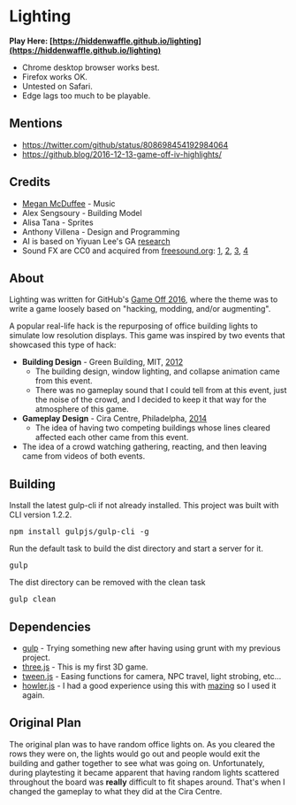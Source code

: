 # Lighting

**Play Here: [https://hiddenwaffle.github.io/lighting](https://hiddenwaffle.github.io/lighting)**
* Chrome desktop browser works best.
* Firefox works OK.
* Untested on Safari.
* Edge lags too much to be playable. 

## Mentions

* https://twitter.com/github/status/808698454192984064
* https://github.blog/2016-12-13-game-off-iv-highlights/

## Credits

* [Megan McDuffee](http://meganmcduffee.com) - Music
* Alex Sengsoury - Building Model
* Alisa Tana - Sprites
* Anthony Villena - Design and Programming
* AI is based on Yiyuan Lee's GA [research](https://codemyroad.wordpress.com/2013/04/14/tetris-ai-the-near-perfect-player/)
* Sound FX are CC0 and acquired from [freesound.org](https://www.freesound.org/): [1](https://www.freesound.org/people/claudiooliveira2/sounds/155599/), [2](https://www.freesound.org/people/RutgerMuller/sounds/364860/), [3](https://www.freesound.org/people/Adam_N/sounds/324891/), [4](https://www.freesound.org/people/Adam_N/sounds/346684/)

## About

Lighting was written for GitHub's [Game Off 2016](https://gameoff.github.com/), where the theme was to write a game loosely based on "hacking, modding, and/or augmenting".

A popular real-life hack is the repurposing of office building lights to simulate low resolution displays. This game was inspired by two events that showcased this type of hack:

* **Building Design** - Green Building, MIT, [2012](http://hacks.mit.edu/by_year/2012/tetris/)
  * The building design, window lighting, and collapse animation came from this event.
  * There was no gameplay sound that I could tell from at this event, just the noise of the crowd, and I decided to keep it that way for the atmosphere of this game.
* **Gameplay Design** - Cira Centre, Philadelpha, [2014](http://drexel.edu/now/archive/2014/June/Cira-Tetris-Guinness/)
  * The idea of having two competing buildings whose lines cleared affected each other came from this event.
* The idea of a crowd watching gathering, reacting, and then leaving came from videos of both events.

## Building

Install the latest gulp-cli if not already installed. This project was built with CLI version 1.2.2. 
<pre>
npm install gulpjs/gulp-cli -g
</pre>

Run the default task to build the dist directory and start a server for it.
<pre>
gulp
</pre>

The dist directory can be removed with the clean task
<pre>
gulp clean
</pre>

## Dependencies

* [gulp](http://gulpjs.com/) - Trying something new after having using grunt with my previous project.
* [three.js](https://threejs.org/) - This is my first 3D game.
* [tween.js](https://github.com/tweenjs/tween.js) - Easing functions for camera, NPC travel, light strobing, etc...
* [howler.js](https://howlerjs.com/) - I had a good experience using this with [mazing](https://github.com/hiddenwaffle/mazing) so I used it again.

## Original Plan

The original plan was to have random office lights on. As you cleared the rows they were on, the lights would go out and people would exit the building and gather together to see what was going on.
Unfortunately, during playtesting it became apparent that having random lights scattered throughout the board was **really** difficult to fit shapes around. That's when I changed the gameplay to what they did at the Cira Centre.
